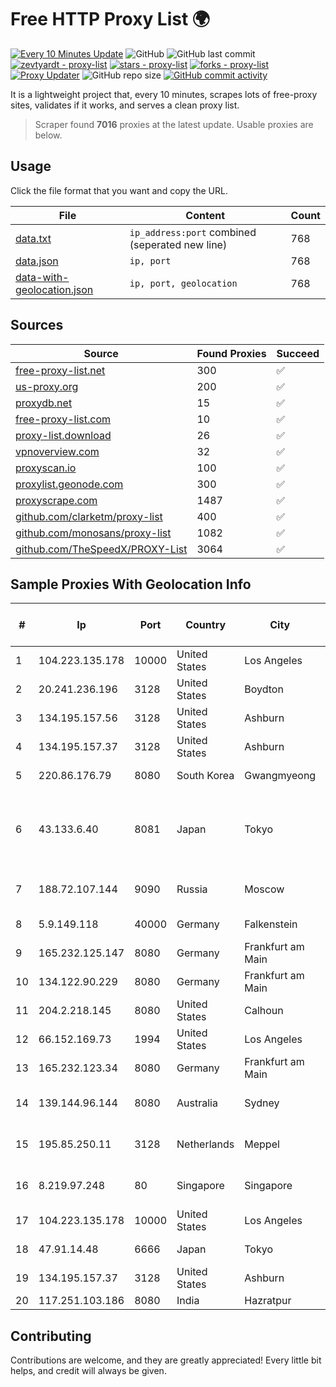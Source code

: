 
# Free HTTP Proxy List 🌍

[![Every 10 Minutes Update](https://github.com/mertguvencli/http-proxy-list/actions/workflows/main.yml/badge.svg?branch=main)](https://github.com/mertguvencli/http-proxy-list/actions/workflows/main.yml)
![GitHub](https://img.shields.io/github/license/mertguvencli/http-proxy-list)
![GitHub last commit](https://img.shields.io/github/last-commit/mertguvencli/http-proxy-list)
[![zevtyardt - proxy-list](https://img.shields.io/static/v1?label=zevtyardt&message=proxy-list&color=blue&logo=github)](https://github.com/zevtyardt/proxy-list "Go to GitHub repo")
[![stars - proxy-list](https://img.shields.io/github/stars/zevtyardt/proxy-list?style=social)](https://github.com/zevtyardt/proxy-list)
[![forks - proxy-list](https://img.shields.io/github/forks/zevtyardt/proxy-list?style=social)](https://github.com/zevtyardt/proxy-list)
[![Proxy Updater](https://github.com/zevtyardt/proxy-list/workflows/Proxy%20Updater/badge.svg)](https://github.com/zevtyardt/proxy-list/actions?query=workflow:"Proxy+Updater")
![GitHub repo size](https://img.shields.io/github/repo-size/zevtyardt/proxy-list)
[![GitHub commit activity](https://img.shields.io/github/commit-activity/m/zevtyardt/proxy-list?logo=commits)](https://github.com/zevtyardt/proxy-list/commits/main)

It is a lightweight project that, every 10 minutes, scrapes lots of free-proxy sites, validates if it works, and serves a clean proxy list.

> Scraper found **7016** proxies at the latest update. Usable proxies are below.

## Usage

Click the file format that you want and copy the URL.

|File|Content|Count|
|----|-------|-----|
|[data.txt](https://raw.githubusercontent.com/mertguvencli/http-proxy-list/main/proxy-list/data.txt)|`ip_address:port` combined (seperated new line)|768|
|[data.json](https://raw.githubusercontent.com/mertguvencli/http-proxy-list/main/proxy-list/data.json)|`ip, port`|768|
|[data-with-geolocation.json](https://raw.githubusercontent.com/mertguvencli/http-proxy-list/main/proxy-list/data-with-geolocation.json)|`ip, port, geolocation`|768|

## Sources

|Source|Found Proxies|Succeed|
|------|-------------|-------|
|[free-proxy-list.net](https://free-proxy-list.net)|300|✅|
|[us-proxy.org](https://www.us-proxy.org)|200|✅|
|[proxydb.net](http://proxydb.net)|15|✅|
|[free-proxy-list.com](https://free-proxy-list.com/?page=&port=&type%5B%5D=http&type%5B%5D=https&up_time=0&search=Search)|10|✅|
|[proxy-list.download](https://www.proxy-list.download/HTTP)|26|✅|
|[vpnoverview.com](https://vpnoverview.com/privacy/anonymous-browsing/free-proxy-servers)|32|✅|
|[proxyscan.io](https://www.proxyscan.io)|100|✅|
|[proxylist.geonode.com](https://proxylist.geonode.com/api/proxy-list?limit=300&page=1&sort_by=lastChecked&sort_type=desc&protocols=http,https)|300|✅|
|[proxyscrape.com](https://api.proxyscrape.com/v2/?request=displayproxies&protocol=http&timeout=10000&country=all&ssl=all&anonymity=all)|1487|✅|
|[github.com/clarketm/proxy-list](https://raw.githubusercontent.com/clarketm/proxy-list/master/proxy-list-raw.txt)|400|✅|
|[github.com/monosans/proxy-list](https://raw.githubusercontent.com/monosans/proxy-list/main/proxies/http.txt)|1082|✅|
|[github.com/TheSpeedX/PROXY-List](https://raw.githubusercontent.com/TheSpeedX/PROXY-List/master/http.txt)|3064|✅|


## Sample Proxies With Geolocation Info

|#|Ip|Port|Country|City|Internet Service Provider|
|-|--|----|-------|----|-------------------------|
|1|104.223.135.178|10000|United States|Los Angeles|LayerHost|
|2|20.241.236.196|3128|United States|Boydton|Microsoft Corporation|
|3|134.195.157.56|3128|United States|Ashburn|AB E-Commerce|
|4|134.195.157.37|3128|United States|Ashburn|AB E-Commerce|
|5|220.86.176.79|8080|South Korea|Gwangmyeong|Korea Telecom|
|6|43.133.6.40|8081|Japan|Tokyo|Shenzhen Tencent Computer Systems Company Limited|
|7|188.72.107.144|9090|Russia|Moscow|Cloud technology Limited (Ltd.)|
|8|5.9.149.118|40000|Germany|Falkenstein|Hetzner Online GmbH|
|9|165.232.125.147|8080|Germany|Frankfurt am Main|DigitalOcean, LLC|
|10|134.122.90.229|8080|Germany|Frankfurt am Main|DigitalOcean, LLC|
|11|204.2.218.145|8080|United States|Calhoun|NTT America, Inc.|
|12|66.152.169.73|1994|United States|Los Angeles|Multacom Corporation|
|13|165.232.123.34|8080|Germany|Frankfurt am Main|DigitalOcean, LLC|
|14|139.144.96.144|8080|Australia|Sydney|Akamai Technologies, Inc.|
|15|195.85.250.11|3128|Netherlands|Meppel|Stark Industries Solutions LTD|
|16|8.219.97.248|80|Singapore|Singapore|Alibaba (US) Technology Co., Ltd.|
|17|104.223.135.178|10000|United States|Los Angeles|LayerHost|
|18|47.91.14.48|6666|Japan|Tokyo|Alibaba.com LLC|
|19|134.195.157.37|3128|United States|Ashburn|AB E-Commerce|
|20|117.251.103.186|8080|India|Hazratpur|BSNL Internet|



## Contributing

Contributions are welcome, and they are greatly appreciated! Every
little bit helps, and credit will always be given.

